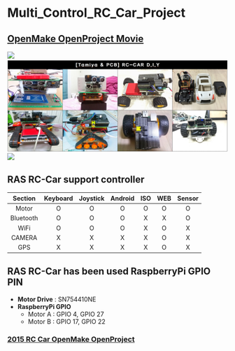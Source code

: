 # Multi_Control_RC_Car_Project

## [OpenMake OpenProject Movie](https://youtu.be/CXtaIAYRl5U)

<img src="https://github.com/rasplay/RAS_RC_CAR/blob/master/img/RASTA_RC_remodel2.jpg" width="800">

<img src="https://github.com/rasplay/RAS_RC_CAR/blob/master/img/RAS_RC.jpg" width="800">

<img src="https://i1.wp.com/shop.rasplay.org/wp-content/uploads/2015/07/pakage_1.jpg" width="800">

## RAS RC-Car support controller 

| Section | Keyboard | Joystick | Android | ISO | WEB | Sensor | 
|:-------:|:-------:|:------:|:-------:|:-------:|:------:|:------:|
|Motor|   O    |  O    |   O    |   O    |   O    |   O   |
|Bluetooth|  O    |  O    |   O    |   X    |  X |   O  |
|WiFi|  O    |  O    |   O    |   X    |  O |   X  |
|CAMERA|   X    |  X    |   X    |   X    |  O |   X  |
|GPS|   X    |  X    |   X    |   X    |  O |   X  |

## RAS RC-Car has been used RaspberryPi GPIO PIN

* **Motor Drive** : SN754410NE 
* **RaspberryPi GPIO**   
   - Motor A : GPIO 4, GPIO 27
   - Motor B : GPIO 17, GPIO 22

### [2015 RC Car OpenMake OpenProject](http://shop.rasplay.org/?product=%EB%AA%A8%EC%9E%84-%EC%8B%A0%EC%B2%AD-%EB%B0%8F-%EC%A0%9C%ED%92%88-%EC%A3%BC%EB%AC%B8-%EB%A9%80%ED%8B%B0%EC%A0%9C%EC%96%B4-rc%EC%B9%B4-%EB%B3%B5%EC%82%AC%EB%B3%B8)
